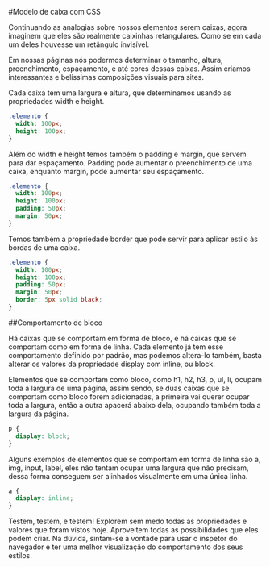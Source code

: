#Modelo de caixa com CSS

Continuando as analogias sobre nossos elementos serem caixas, agora imaginem que eles são realmente caixinhas retangulares. Como se em cada um deles houvesse um retângulo invisível.

Em nossas páginas nós podermos determinar o tamanho, altura, preenchimento, espaçamento, e até cores dessas caixas. Assim criamos interessantes e belíssimas composições visuais para sites.

Cada caixa tem uma largura e altura, que determinamos usando as propriedades width e height.

```css
.elemento {
  width: 100px;
  height: 100px;
}
```
Além do width e height temos também o padding e margin, que servem para dar espaçamento. Padding pode aumentar o preenchimento de uma caixa, enquanto margin, pode aumentar seu espaçamento.

```css
.elemento {
  width: 100px;
  height: 100px;
  padding: 50px;
  margin: 50px;
}
```
Temos também a propriedade border que pode servir para aplicar estilo às bordas de uma caixa.
```css
.elemento {
  width: 100px;
  height: 100px;
  padding: 50px;
  margin: 50px;
  border: 5px solid black;
}
```
##Comportamento de bloco

Há caixas que se comportam em forma de bloco, e há caixas que se comportam como em forma de linha. Cada elemento já tem esse comportamento definido por padrão, mas podemos altera-lo também, basta alterar os valores da propriedade display com inline, ou block.

Elementos que se comportam como bloco, como h1, h2, h3, p, ul, li, ocupam toda a largura de uma página, assim sendo, se duas caixas que se comportam como bloco forem adicionadas, a primeira vai querer ocupar toda a largura, então a outra apacerá abaixo dela, ocupando também toda a largura da página.
```css
p {
  display: block;
}
```
Alguns exemplos de elementos que se comportam em forma de linha são a, img, input, label, eles não tentam ocupar uma largura que não precisam, dessa forma conseguem ser alinhados visualmente em uma única linha.
```css
a {
  display: inline;
}
```
Testem, testem, e testem! Explorem sem medo todas as propriedades e valores que foram vistos hoje. Aproveitem todas as possibilidades que eles podem criar. Na dúvida, sintam-se à vontade para usar o inspetor do navegador e ter uma melhor visualização do comportamento dos seus estilos.
